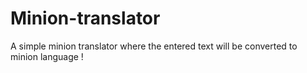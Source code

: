# Minion-translator
A simple minion translator where the entered text will be converted to minion language !
